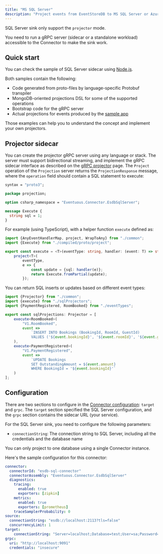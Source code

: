 ```yaml
---
title: "MS SQL Server"
description: "Project events from EventStoreDB to MS SQL Server or Azure SQL"
---
```


SQL Server sink only support the `projector` mode.

You need to run a gRPC server (sidecar or a standalone workload) accessible to the Connector to make the sink work.

## Quick start

You can check the sample of SQL Server sidecar using [Node.js][1].

Both samples contain the following:
- Code generated from proto-files by language-specific Protobuf transpiler
- MongoDB-oriented projections DSL for some of the supported operations
- Bootstrap code for the gRPC server
- Actual projections for events produced by the [sample app](https://github.com/Eventuous/eventuous/samples)

Those examples can help you to understand the concept and implement your own projectors.

## Projector sidecar

You can create the projector gRPC server using any language or stack. The server must support bidirectional streaming, and implement the gRPC sidecar interface as described on the [gRPC projector](../../projectors/grpc) page. The `Project` operation of the `Projection` server returns the `ProjectionResponse` message, where the `operation` field should contain a SQL statement to execute:

```proto
syntax = "proto3";

package projection;

option csharp_namespace = "Eventuous.Connector.EsdbSqlServer";

message Execute {
  string sql = 1;
}
```

For example (using TypeScript), with a helper function `execute` defined as:

```typescript
import {AnyEventHandlerMap, project, WrapToAny} from "./common";
import {Execute} from "./compiled/proto/project";

export const execute = <T>(eventType: string, handler: (event: T) => string): AnyEventHandlerMap =>
    project<T>(
        eventType,
        e => {
            const update = {sql: handler(e)};
            return Execute.fromPartial(update);
        });
```

You can return SQL inserts or updates based on different event types:

```typescript
import {Projector} from "./common";
import {execute} from "./sqlProjectors";
import {PaymentRegistered, RoomBooked} from "./eventTypes";

export const sqlProjections: Projector = [
    execute<RoomBooked>(
        "V1.RoomBooked",
        event => 
            `INSERT INTO Bookings (BookingId, RoomId, GuestId) 
            VALUES ('${event.bookingId}', '${event.roomId}', '${event.guestId}')`
    ),
    execute<PaymentRegistered>(
        "V1.PaymentRegistered",
        event => 
            `UPDATE Bookings 
            SET OutstandingAmount = ${event.amount} 
            WHERE BookingId = '${event.bookingId}'`
    )
];
```

## Configuration

There are two sections to configure in the [Connector configuration](../../deployment/#configuration): `target` and `grpc`. The `target` section specified the SQL Server configuration, and the `grpc` section contains the sidecar URL (your service).

For the SQL Server sink, you need to configure the following parameters:

- `connectionString`: The connection string to SQL Server, including all the credentials and the database name

You can only project to one database using a single Connector instance.

Here's the sample configuration for this connector:

```yaml
connector:
  connectorId: "esdb-sql-connector"
  connectorAssembly: "Eventuous.Connector.EsdbSqlServer"
  diagnostics:
    tracing:
      enabled: true
      exporters: [zipkin]
    metrics:
      enabled: true
      exporters: [prometheus]
    traceSamplerProbability: 0
source:
  connectionString: "esdb://localhost:2113?tls=false"
  concurrencyLimit: 1
target:
    connectionString: "Server=localhost;Database=test;User=sa;Password=Your_password123;Encrypt=True;TrustServerCertificate=True"
grpc:
  uri: "http://localhost:9091"
  credentials: "insecure"
```

[1]: https://github.com/Eventuous/connector-sidecar-nodejs-sqlserver
